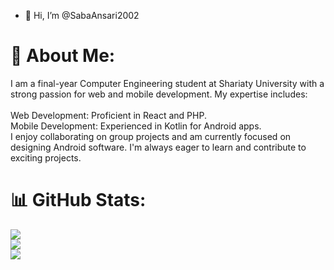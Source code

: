 - 👋 Hi, I’m @SabaAnsari2002

# 💫 About Me:
I am a final-year Computer Engineering student at Shariaty University with a strong passion for web and mobile development. My expertise includes:<br><br>Web Development: Proficient in React and PHP.<br>Mobile Development: Experienced in Kotlin for Android apps.<br>I enjoy collaborating on group projects and am currently focused on designing Android software. I'm always eager to learn and contribute to exciting projects.


# 📊 GitHub Stats:
![](https://github-readme-stats.vercel.app/api?username=SabaAnsari2002&theme=shadow_blue&hide_border=false&include_all_commits=true&count_private=true)<br/>
![](https://github-readme-streak-stats.herokuapp.com/?user=SabaAnsari2002&theme=shadow_blue&hide_border=false)<br/>
![](https://github-readme-stats.vercel.app/api/top-langs/?username=SabaAnsari2002&theme=shadow_blue&hide_border=false&include_all_commits=true&count_private=true&layout=compact)

